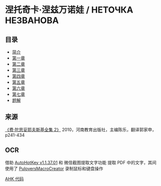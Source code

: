 

# 涅托奇卡·涅兹万诺娃 / НЕТОЧКА НЕЗВАНОВА

## 目录

- [简介](./README.md)
- [第一章](./chapter1.md)
- [第二章](./chapter2.md)
- [第三章](./chapter3.md)
- [第四章](./chapter4.md)
- [第五章](./chapter5.md)
- [第六章](./chapter6.md)
- [第七章](./chapter7.md)
- [题解](./end.md)



## 来源
[《费·陀思妥耶夫斯基全集 2》](./files/费·陀思妥耶夫斯基全集02.pdf) 2010，河南教育出版社，主编陈乐，翻译郭家申，p241-434



## OCR
借助 [AutoHotKey v1.1.37.01](https://github.com/AutoHotkey/AutoHotkey/releases/tag/v1.1.37.01) 和 微信截图提取文字功能 提取 PDF 中的文字，其间使用了 [PuloversMacroCreator](https://github.com/Pulover/PuloversMacroCreator) 录制鼠标和键盘操作

[AHK 代码](./files/BatchWXSSOCR.ahk)


